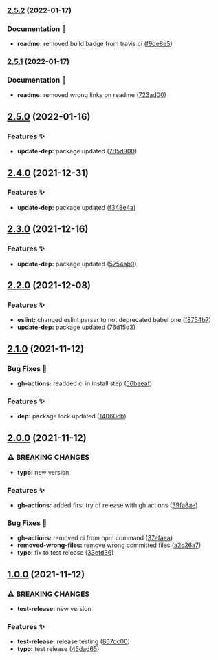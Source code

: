 ### [2.5.2](https://github.com/emish89/smile2emoji/compare/v2.5.1...v2.5.2) (2022-01-17)


### Documentation :memo:

* **readme:** removed build badge from travis ci ([f9de8e5](https://github.com/emish89/smile2emoji/commit/f9de8e524d9728f8917daf59a33e5d1d01d29c52))

### [2.5.1](https://github.com/emish89/smile2emoji/compare/v2.5.0...v2.5.1) (2022-01-17)


### Documentation :memo:

* **readme:** removed wrong links on readme ([723ad00](https://github.com/emish89/smile2emoji/commit/723ad007efe1e8b15926014932f894bff099cf74))

## [2.5.0](https://github.com/emish89/smile2emoji/compare/v2.4.0...v2.5.0) (2022-01-16)


### Features :sparkles:

* **update-dep:** package updated ([785d900](https://github.com/emish89/smile2emoji/commit/785d9004959b144cc77efec166895cc5a98a7be8))

## [2.4.0](https://github.com/emish89/smile2emoji/compare/v2.3.0...v2.4.0) (2021-12-31)


### Features :sparkles:

* **update-dep:** package updated ([f348e4a](https://github.com/emish89/smile2emoji/commit/f348e4a8a4316f9c5d8f334e2f420f300d2bd522))

## [2.3.0](https://github.com/emish89/smile2emoji/compare/v2.2.0...v2.3.0) (2021-12-16)


### Features :sparkles:

* **update-dep:** package updated ([5754ab9](https://github.com/emish89/smile2emoji/commit/5754ab9f9df8df103e6bc7fd5e12bc7dd746ee52))

## [2.2.0](https://github.com/emish89/smile2emoji/compare/v2.1.0...v2.2.0) (2021-12-08)


### Features :sparkles:

* **eslint:** changed eslint parser to not deprecated babel one ([f8754b7](https://github.com/emish89/smile2emoji/commit/f8754b7470771b6a91ffef6ea4773808a0776b11))
* **update-dep:** package updated ([76d15d3](https://github.com/emish89/smile2emoji/commit/76d15d3bdc87d32b0cd1a7d304f4ddf6a7d91763))

## [2.1.0](https://github.com/emish89/smile2emoji/compare/v2.0.0...v2.1.0) (2021-11-12)


### Bug Fixes :bug:

* **gh-actions:** readded ci in install step ([56baeaf](https://github.com/emish89/smile2emoji/commit/56baeaf329fc9ba390cb4fb79a5d4e8db7a832a5))


### Features :sparkles:

* **dep:** package lock updated ([14060cb](https://github.com/emish89/smile2emoji/commit/14060cb1b1fef3c7fb4b1aa05170bc9b7b800ecc))

## [2.0.0](https://github.com/emish89/smile2emoji/compare/v1.0.0...v2.0.0) (2021-11-12)


### ⚠ BREAKING CHANGES

* **typo:** new version

### Features :sparkles:

* **gh-actions:** added first try of release with gh actions ([39fa8ae](https://github.com/emish89/smile2emoji/commit/39fa8ae559b06f36c7b987085a25faf5b707d8f0))


### Bug Fixes :bug:

* **gh-actions:** removed ci from npm command ([37efaea](https://github.com/emish89/smile2emoji/commit/37efaea6ba5400a5f10e54a77c883b773657dd7e))
* **removed-wrong-files:** remove wrong committed files ([a2c26a7](https://github.com/emish89/smile2emoji/commit/a2c26a79e40cc9d016298430d791bc2cf5face8c))
* **typo:** fix to test release ([33efd36](https://github.com/emish89/smile2emoji/commit/33efd36bbad5e05d051dc2d2cc78d86e9030cbc4))

## [1.0.0](https://github.com/emish89/smile2emoji/compare/v0.0.12...v1.0.0) (2021-11-12)


### ⚠ BREAKING CHANGES

* **test-release:** new version

### Features :sparkles:

* **test-release:** release testing ([867dc00](https://github.com/emish89/smile2emoji/commit/867dc003303f261389995092be194243b3bb81c7))
* **typo:** test release ([45dad65](https://github.com/emish89/smile2emoji/commit/45dad6571d734b8cfae3001b299b0c437d88c25e))
